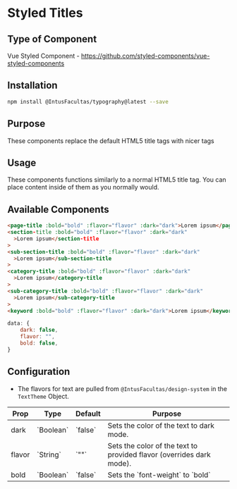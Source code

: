 # Styled Titles

## Type of Component

Vue Styled Component - https://github.com/styled-components/vue-styled-components

## Installation

```bash
npm install @IntusFacultas/typography@latest --save
```

## Purpose

These components replace the default HTML5 title tags with nicer tags

## Usage

These components functions similarly to a normal HTML5 title tag. You can place content inside of them as you normally would.

## Available Components

```html
<page-title :bold="bold" :flavor="flavor" :dark="dark">Lorem ipsum</page-title>
<section-title :bold="bold" :flavor="flavor" :dark="dark"
  >Lorem ipsum</section-title
>
<sub-section-title :bold="bold" :flavor="flavor" :dark="dark"
  >Lorem ipsum</sub-section-title
>
<category-title :bold="bold" :flavor="flavor" :dark="dark"
  >Lorem ipsum</category-title
>
<sub-category-title :bold="bold" :flavor="flavor" :dark="dark"
  >Lorem ipsum</sub-category-title
>
<keyword :bold="bold" :flavor="flavor" :dark="dark">Lorem ipsum</keyword>
```

```javascript
data: {
    dark: false,
    flavor: "",
    bold: false,
}
```

## Configuration

- The flavors for text are pulled from `@IntusFacultas/design-system` in the `TextTheme` Object.

<table>
    <thead>
        <tr>
            <th>Prop</th>
            <th>Type</th>
            <th>Default</th>
            <th>Purpose</th>
        </tr>
    </thead>
    <tbody>
        <tr>
            <td>dark</td>
            <td>`Boolean`</td>
            <td>`false`</td>
            <td>Sets the color of the text to dark mode.</td>
        </tr>
        <tr>
            <td>flavor</td>
            <td>`String`</td>
            <td>`""`</td>
            <td>Sets the color of the text to provided flavor (overrides dark mode).</td>
        </tr>
        <tr>
            <td>bold</td>
            <td>`Boolean`</td>
            <td>`false`</td>
            <td>Sets the `font-weight` to `bold`</td>
        </tr>
    </tbody>
</table>
